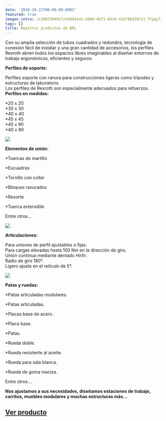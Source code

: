 ```yaml
---
date: '2020-10-21T06:00:00.000Z'
featured: true
imagen_intro: /v1603304917/e588d141-b60d-4b71-843d-42b79bd39711_ftpqjl.png
tags: []
title: Nuestros productos de BRL
---
```





Con su amplia selección de tubos cuadrados y redondos, tecnología de conexión fácil de instalar y una gran cantidad de accesorios, los perfiles Rexroth abren todos los espacios libres imaginables al diseñar entornos de trabajo ergonómicos, eficientes y seguros.

**Perfiles de soporte:**

Perfiles soporte con ranura para construcciones ligeras como trípodes y estructuras de laboratorio.  
Los perfiles de Rexroth son especialmente adecuados para refuerzos.  
**Perfiles en medidas:**

\*20 x 20  
\*30 x 30  
\*40 x 40  
\*45 x 45  
\*45 x 90  
\*40 x 80

![](https://res.cloudinary.com/novatec/v1603305165/2890e1c1-78ed-4c6b-ae61-5e3704240a21_a9xawk.jpg)

**Elementos de unión:**

\*Tuercas de martillo

\*Escuadras

\*Tornillo con collar

\*Bloques ranurados

\*Resorte

\*Tuerca extensible

Entre otros...

![](https://res.cloudinary.com/novatec/v1603305197/5b4d946f-919c-4244-9251-6a17328e4c48_j1ywpz.jpg)

**Articulaciones:**

Para uniones de perfil ajustables o fijas.  
Para cargas elevadas hasta 100 Nm en la dirección de giro.  
Unión continua mediante dentado Hirth.  
Radio de giro 180°.  
Ligero ajuste en el retículo de 5°.

![](https://res.cloudinary.com/novatec/v1603305246/7f021ab9-4804-4a68-b46a-e2467be9d082_v2oser.jpg)

**Patas y ruedas:**

\*Patas articuladas modulares.

\*Patas articuladas.

\*Placas base de acero.

\*Placa base.

\*Patas.

\*Rueda doble.

\*Rueda resistente al aceite.

\*Rueda para sala blanca.

\*Rueda de goma maciza.

Entre otros....

**Nos ajustamos a sus necesidades, diseñamos estaciones de trabajo, carritos, muebles modulares y muchas estructuras más...**

## [Ver producto](https://www.novatec.cr/productos/perfiles-en-aluminio/)

